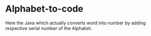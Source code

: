 # Alphabet-to-code
Here the Java which actually converts word into number by adding respective serial number of the Alphabet.
